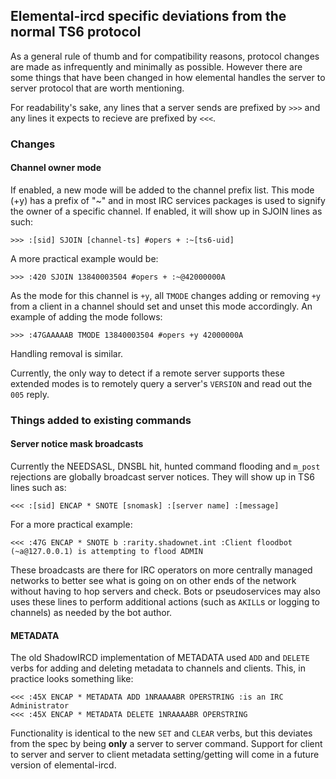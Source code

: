 ## Elemental-ircd specific deviations from the normal TS6 protocol

As a general rule of thumb and for compatibility reasons, protocol changes are
made as infrequently and minimally as possible. However there are some things
that have been changed in how elemental handles the server to server protocol
that are worth mentioning.

For readability's sake, any lines that a server sends are prefixed by `>>>` and
any lines it expects to recieve are prefixed by `<<<`.

### Changes

#### Channel owner mode

If enabled, a new mode will be added to the channel prefix list. This mode (+y)
has a prefix of "~" and in most IRC services packages is used to signify the
owner of a specific channel.  If enabled, it will show up in SJOIN lines as such:

    >>> :[sid] SJOIN [channel-ts] #opers + :~[ts6-uid]

A more practical example would be:

    >>> :420 SJOIN 13840003504 #opers + :~@42000000A

As the mode for this channel is `+y`, all `TMODE` changes adding or removing `+y`
from a client in a channel should set and unset this mode accordingly. An example
of adding the mode follows:

    >>> :47GAAAAAB TMODE 13840003504 #opers +y 42000000A

Handling removal is similar.

Currently, the only way to detect if a remote server supports these extended
modes is to remotely query a server's `VERSION` and read out the `005` reply.

### Things added to existing commands

#### Server notice mask broadcasts

Currently the NEEDSASL, DNSBL hit, hunted command flooding and `m_post` rejections
are globally broadcast server notices.  They will show up in TS6 lines such as:

    <<< :[sid] ENCAP * SNOTE [snomask] :[server name] :[message]

For a more practical example:

    <<< :47G ENCAP * SNOTE b :rarity.shadownet.int :Client floodbot (~a@127.0.0.1) is attempting to flood ADMIN

These broadcasts are there for IRC operators on more centrally managed networks
to better see what is going on on other ends of the network without having to hop
servers and check.  Bots or pseudoservices may also uses these lines to perform
additional actions (such as `AKILL`s or logging to channels) as needed by the
bot author.

#### METADATA

The old ShadowIRCD implementation of METADATA used `ADD` and `DELETE` verbs for
adding and deleting metadata to channels and clients. This, in practice looks
something like:

    <<< :45X ENCAP * METADATA ADD 1NRAAAABR OPERSTRING :is an IRC Administrator
    <<< :45X ENCAP * METADATA DELETE 1NRAAAABR OPERSTRING

Functionality is identical to the new `SET` and `CLEAR` verbs, but this deviates
from the spec by being **only** a server to server command. Support for client
to server and server to client metadata setting/getting will come in a future
version of elemental-ircd.

